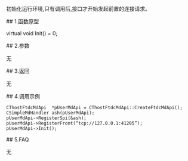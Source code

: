 <p>初始化运行环境,只有调用后,接口才开始发起前置的连接请求。</p>
<span class="anchor" id="45eb6ca8-dc53-47b6-90e9-6a9dfca6ae74"></span>
## 1.函数原型
<p>virtual void Init() = 0;</p>
<span class="anchor" id="96e2e5cf-075e-407a-bfd7-6060c805c4c2"></span>
## 2.参数
<p>无</p>
<span class="anchor" id="5e6addeb-8cb1-4c75-a3ed-6fbe3fff9aa8"></span>
## 3.返回
<p>无</p>
<span class="anchor" id="5d553450-2f3e-4697-a263-4ee07e90f3a8"></span>
## 4.调用示例
<pre><code>CThostFtdcMdApi  *pUserMdApi = CThostFtdcMdApi::CreateFtdcMdApi();
CSimpleMdHandler ash(pUserMdApi);
pUserMdApi-&gt;RegisterSpi(&amp;ash);
pUserMdApi-&gt;RegisterFront(“tcp://127.0.0.1:41205”);
pUserMdApi-&gt;Init();
</code></pre>
<span class="anchor" id="96527a03-a02f-424f-a282-bb410301bb20"></span>
## 5.FAQ
<p>无</p>
